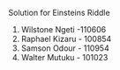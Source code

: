 Solution for Einsteins Riddle

1. Wilstone Ngeti -110606
2. Raphael Kizaru - 100854
3. Samson Odour - 110954
4. Walter Mutuku - 101023